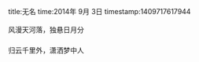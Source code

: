 title:无名
time:2014年 9月 3日
timestamp:1409717617944

风漫天河落，<span style="line-height: 28px;"   >独悬日月分</span><div><span style="line-height: 28px;"   >归云千里外，潇洒梦中人</span><div><wbr></div></div>